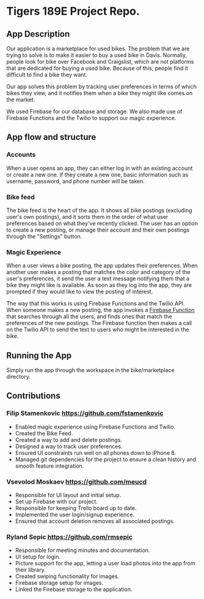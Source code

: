 # Tigers 189E Project Repo.  

## App Description

Our application is a marketplace for used bikes. The problem that we are trying
to solve is to make it easier to buy a used bike in Davis. Normally, people look
for bike over Facebook and Craigslist, which are not platforms that are
dedicated for buying a used bike. Because of this, people find it difficult to
find a bike they want.  

Our app solves this problem by tracking user preferences in terms of which bikes
they view, and it notifies them when a bike they might like comes on the market.  

We used Firebase for our database and storage. We also made use of Firebase
Functions and the Twilio to support our magic experience.

## App flow and structure

### Accounts
When a user opens an app, they can either log in with an existing account or
create a new one. If they create a new one, basic information such as username,
password, and phone number will be taken.

### Bike feed
The bike feed is the heart of the app. It shows all bike postings (excluding
user's own postings), and it sorts them in the order of what user preferences
based on what they've recently clicked. The user has an option to create a new
posting, or manage their account and their own postings through the "Settings"
button.

### Magic Experience
When a user views a bike posting, the app updates their preferences. When
another user makes a posting that matches the color and category of the user's
preferences, it send the user a text message notifying them that a bike they
might like is available. As soon as they log into the app, they are prompted if
they would like to view the posting of interest.  

The way that this works is using Firebase Functions and the Twilio API. When
someone makes a new posting, the app invokes a
[Firebase Function](https://github.com/ECS189E/project-f19-tigers/blob/master/firebase_functions/functions/index.js) that searches through all the users, and finds ones that match the
preferences of the new postings. The Firebase function then makes a call on the
Twilio API to send the text to users who might be interested in the bike.

## Running the App

Simply run the app through the workspace in the bike/marketplace directory.

## Contributions

### Filip Stamenkovic <https://github.com/fstamenkovic>

- Enabled magic experience using Firebase Functions and Twilio.
- Created the Bike Feed.
- Created a way to add and delete postings.
- Designed a way to track user preferences.
- Ensured UI constraints run well on all phones down to iPhone 8.
- Managed git dependencies for the project to ensure a clean history and smooth
feature integration.

### Vsevolod Moskaev <https://github.com/meucd>

- Responsible for UI layout and initial setup.
- Set up Firebase with our project.
- Responsible for keeping Trello board up to date.
- Implemented the user login/signup experience.
- Ensured that account deletion removes all associated postings.

### Ryland Sepic <https://github.com/rmsepic>

- Responsible for meeting minutes and documentation.
- UI setup for login.
- Picture support for the app, letting a user load photos into the app from
their library.
- Created swiping functionality for images.
- Firebase storage setup for images.
- Linked the Firebase storage to the application.
